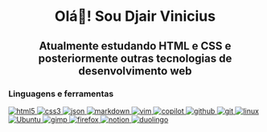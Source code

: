 <!--
## Hi there 👋
**djairvinicius/djairvinicius** is a ✨ _special_ ✨ repository because its `README.md` (this file) appears on your GitHub profile.

Here are some ideas to get you started:

- 🔭 I’m currently working on ...
- 🌱 I’m currently learning ...
- 👯 I’m looking to collaborate on ...
- 🤔 I’m looking for help with ...
- 💬 Ask me about ...
- 📫 How to reach me: ...
- 😄 Pronouns: ...
- ⚡ Fun fact: ...
-->
<h1 align="center">
    Olá👋! Sou Djair Vinicius
</h1>

<h2 align="center">
Atualmente estudando HTML e CSS e posteriormente outras tecnologias de desenvolvimento web
</h2>

<h3 align="left">Linguagens e ferramentas</h3>
<p align="left"> 
<!--html5-->
<a href="https://www.w3.org/html/" target="_blank" rel="noreferrer"> 
<img src="https://img.shields.io/badge/HTML5-E34F26.svg?style=for-the-badge&logo=HTML5&logoColor=white" alt="html5"> 
</a>
<!--css-->
<a href="https://www.w3schools.com/css/" target="_blank" rel="noreferrer"> 
<img src="https://img.shields.io/badge/CSS3-1572B6?style=for-the-badge&logo=css3&logoColor=white" alt="css3"> 
</a>
<!--json-->
<a href="https://json.org/" target="_blank" rel="noreferrer">
<img src="https://img.shields.io/badge/JSON-000000.svg?style=for-the-badge&logo=JSON&logoColor=white" alt="json">
</a>
<!--markdown-->
<a href="https://www.markdownguide.org/" target="_blank" rel="noreferrer">
<img src="https://img.shields.io/badge/Markdown-000000.svg?style=for-the-badge&logo=Markdown&logoColor=white" alt="markdown">
</a>
<!--vim-->
<a href="https://www.vim.org/" target="_blank" rel="noreferrer">
<img src="https://img.shields.io/badge/Vim-019733.svg?style=for-the-badge&logo=Vim&logoColor=white" alt="vim">
<!--copilot-->
<a href="https://github.com/features/copilot" target="_blank" rel="noreferrer">
<img src="https://img.shields.io/badge/GitHub%20Copilot-000000.svg?style=for-the-badge&logo=GitHub-Copilot&logoColor=white" alt="copilot">
<!--github-->
<a href="https://github.com/" target="_blank" rel="noreferrer">
<img src="https://img.shields.io/badge/GitHub-100000?style=for-the-badge&logo=github&logoColor=white" alt="github">
</a> 
<!--git-->
<a href="https://git-scm.com/" target="_blank" rel="noreferrer"> 
<img src="https://img.shields.io/badge/Git-F05032.svg?style=for-the-badge&logo=Git&logoColor=white" alt="git"> 
</a> 
<!--linux bagde-->
<a href="https://www.linux.org/" target="_blank" rel="noreferrer"> 
<img src="https://img.shields.io/badge/Linux-FCC624?style=for-the-badge&logo=linux&logoColor=black" alt="linux"/> 
</a>
<!--ubuntu-->
<a href="http://ubuntu.com/" target="_blank" rel="noreferrer">
<img src="https://img.shields.io/badge/Ubuntu-E95420?style=for-the-badge&logo=ubuntu&logoColor=white" alt="Ubuntu">
</a>
<!--gimp-->
<a href="https://www.gimp.org/" target="_blank" rel="noreferrer">
<img src="https://img.shields.io/badge/GIMP-8C8073.svg?style=for-the-badge&logo=GIMP&logoColor=white" alt="gimp">
</a>
<!--firefox-->
<a href="https://www.mozilla.org/en-US/firefox/" target="_blank" rel="noreferrer">
<img src="https://img.shields.io/badge/Firefox%20Browser-FF7139.svg?style=for-the-badge&logo=Firefox-Browser&logoColor=white" alt="firefox">
</a>
<!--notion-->
<a href="https://notion.so" target="_blank" rel="noreferrer">
<img src="https://img.shields.io/badge/Notion-000000.svg?style=for-the-badge&logo=Notion&logoColor=white" alt="notion">
</a>
<!--duolingo-->
<a href="#" target="_blank" rel="noreferrer">
<img src="https://img.shields.io/badge/Duolingo-58CC02?style=for-the-badge&logo=Duolingo&logoColor=white" alt="duolingo">
</a>
</p>
